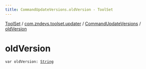 ```yaml
---
title: CommandUpdateVersions.oldVersion - ToolSet
---
```


[ToolSet](../../index.html) / [com.zndevs.toolset.updater](../index.html) / [CommandUpdateVersions](index.html) / [oldVersion](./old-version.html)

# oldVersion

`var oldVersion: `[`String`](https://kotlinlang.org/api/latest/jvm/stdlib/kotlin/-string/index.html)